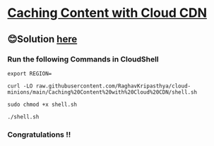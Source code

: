 # [Caching Content with Cloud CDN](https://www.cloudskillsboost.google/focuses/57558?parent=catalog)

## 😊Solution [here]()

### Run the following Commands in CloudShell

```
export REGION=
```
```
curl -LO raw.githubusercontent.com/RaghavKripasthya/cloud-minions/main/Caching%20Content%20with%20Cloud%20CDN/shell.sh

sudo chmod +x shell.sh

./shell.sh
```

### Congratulations !!

